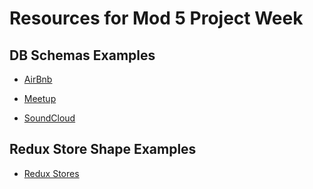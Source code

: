 # Resources for Mod 5 Project Week

## DB Schemas Examples

- [AirBnb][airbnb]
- [Meetup][meetup]
- [SoundCloud][soundcloud]

  <!-- These are not currently options for mod 5 but may return in the future -->
  <!-- - [bandcamp][bandcamp] -->
  <!-- - [eventbrite][eventbrite] -->
  <!-- - [evernote][evernote] -->
  <!-- - [flickr][flickr] -->
  <!-- - [medium][medium] -->
  <!-- - [producthunt][producthunt] -->
  <!-- - [quora][quora] -->
  <!-- - [untappd][untappd] -->
  <!-- - [yelp][yelp] -->

## Redux Store Shape Examples

- [Redux Stores][redux-stores]

<!-- schema links -->

[airbnb]: ../assets/db-schemas/airbnb.jpg
[bandcamp]: ../assets/db-schemas/bandcamp.jpg
[eventbrite]: ../assets/db-schemas/eventbrite.jpg
[evernote]: ../assets/db-schemas/evernote.jpg
[flickr]: ../assets/db-schemas/flickr.jpg
[medium]: ../assets/db-schemas/medium.jpg
[meetup]: ../assets/db-schemas/meetup.jpg
[producthunt]: ../assets/db-schemas/producthunt.jpg
[quora]: ../assets/db-schemas/quora.jpg
[soundcloud]: ../assets/db-schemas/soundcloud.jpg
[untappd]: ../assets/db-schemas/untappd.jpg
[yelp]: ../assets/db-schemas/yelp.jpg

<!-- redux stores -->

[redux-stores]: ../assets/react-redux-state-shape.md
